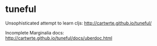 tuneful
=======
Unsophisticated attempt to learn cljs: http://cartwrte.github.io/tuneful/

Incomplete Marginalia docs: http://cartwrte.github.io/tuneful/docs/uberdoc.html
